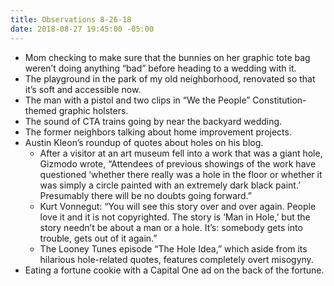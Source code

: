 ```yaml
---
title: Observations 8-26-18
date: 2018-08-27 19:45:00 -05:00
---
```


- Mom checking to make sure that the bunnies on her graphic tote bag weren’t doing anything “bad” before heading to a wedding with it.
- The playground in the park of my old neighborhood, renovated so that it’s soft and accessible now.
- The man with a pistol and two clips in “We the People” Constitution-themed graphic holsters.
- The sound of CTA trains going by near the backyard wedding.
- The former neighbors talking about home improvement projects.
- Austin Kleon’s roundup of quotes about holes on his blog.
	- After a visitor at an art museum fell into a work that was a giant hole, Gizmodo wrote, “Attendees of previous showings of the work have questioned ‘whether there really was a hole in the floor or whether it was simply a circle painted with an extremely dark black paint.’ Presumably there will be no doubts going forward.”
	- Kurt Vonnegut: “You will see this story over and over again. People love it and it is not copyrighted. The story is ‘Man in Hole,’ but the story needn’t be about a man or a hole. It’s: somebody gets into trouble, gets out of it again.”
	- The Looney Tunes episode “The Hole Idea,” which aside from its hilarious hole-related quotes, features completely overt misogyny.
- Eating a fortune cookie with a Capital One ad on the back of the fortune.
